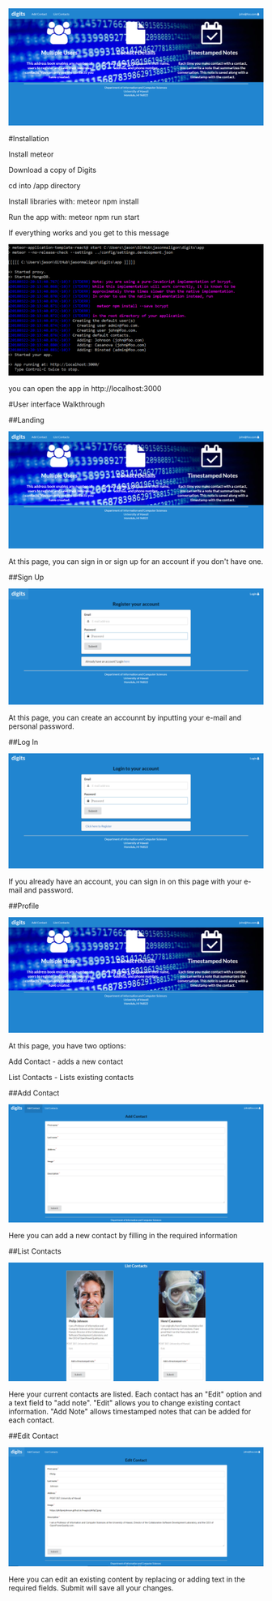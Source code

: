 <img src="doc/landing.png">

#Installation

Install meteor

Download a copy of Digits

cd into /app directory

Install libraries with: meteor npm install

Run the app with: meteor npm run start

If everything works and you get to this message

<img src="doc/apprun.png">

you can open the app in http://localhost:3000

#User interface Walkthrough

##Landing

<img src="doc/landing.png">

At this page, you can sign in or sign up for an account if you don't have one.

##Sign Up

<img src="doc/signup.png">

At this page, you can create an accounnt by inputting your e-mail and personal password.

##Log In

<img src="doc/login.png">

If you already have an account, you can sign in on this page with your e-mail and password.

##Profile

<img src="doc/profile.png">

At this page, you have two options:

  Add Contact - adds a new contact
  
  List Contacts - Lists existing contacts
  
##Add Contact

<img src="doc/addcontact.png">

Here you can add a new contact by filling in the required information

##List Contacts

<img src="doc/listcontacts.png">

Here your current contacts are listed. Each contact has an "Edit" option and a text field to "add note". "Edit" allows you to change existing contact information. "Add Note" allows timestamped notes that can be added for each contact.

##Edit Contact

<img src="doc/editcontact.png">

Here you can edit an existing content by replacing or adding text in the required fields. Submit will save all your changes.
